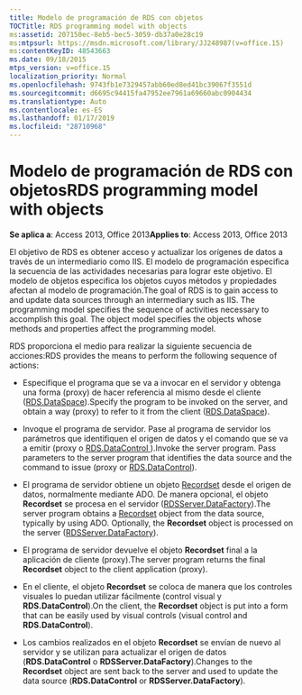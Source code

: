 ```yaml
---
title: Modelo de programación de RDS con objetos
TOCTitle: RDS programming model with objects
ms:assetid: 207150ec-8eb5-bec5-3059-db37a0e28c19
ms:mtpsurl: https://msdn.microsoft.com/library/JJ248987(v=office.15)
ms:contentKeyID: 48543663
ms.date: 09/18/2015
mtps_version: v=office.15
localization_priority: Normal
ms.openlocfilehash: 9743fb1e7329457abb60ed8ed41bc39067f3551d
ms.sourcegitcommit: d6695c94415fa47952ee7961a69660abc0904434
ms.translationtype: Auto
ms.contentlocale: es-ES
ms.lasthandoff: 01/17/2019
ms.locfileid: "28710968"
---
```

# <a name="rds-programming-model-with-objects"></a><span data-ttu-id="e5f6c-102">Modelo de programación de RDS con objetos</span><span class="sxs-lookup"><span data-stu-id="e5f6c-102">RDS programming model with objects</span></span>

<span data-ttu-id="e5f6c-103">**Se aplica a**: Access 2013, Office 2013</span><span class="sxs-lookup"><span data-stu-id="e5f6c-103">**Applies to**: Access 2013, Office 2013</span></span>

<span data-ttu-id="e5f6c-p101">El objetivo de RDS es obtener acceso y actualizar los orígenes de datos a través de un intermediario como IIS. El modelo de programación especifica la secuencia de las actividades necesarias para lograr este objetivo. El modelo de objetos especifica los objetos cuyos métodos y propiedades afectan al modelo de programación.</span><span class="sxs-lookup"><span data-stu-id="e5f6c-p101">The goal of RDS is to gain access to and update data sources through an intermediary such as IIS. The programming model specifies the sequence of activities necessary to accomplish this goal. The object model specifies the objects whose methods and properties affect the programming model.</span></span>

<span data-ttu-id="e5f6c-107">RDS proporciona el medio para realizar la siguiente secuencia de acciones:</span><span class="sxs-lookup"><span data-stu-id="e5f6c-107">RDS provides the means to perform the following sequence of actions:</span></span>

- <span data-ttu-id="e5f6c-108">Especifique el programa que se va a invocar en el servidor y obtenga una forma (proxy) de hacer referencia al mismo desde el cliente ([RDS.DataSpace](dataspace-object-rds.md)).</span><span class="sxs-lookup"><span data-stu-id="e5f6c-108">Specify the program to be invoked on the server, and obtain a way (proxy) to refer to it from the client ([RDS.DataSpace](dataspace-object-rds.md)).</span></span>

- <span data-ttu-id="e5f6c-p102">Invoque el programa de servidor. Pase al programa de servidor los parámetros que identifiquen el origen de datos y el comando que se va a emitir (proxy o [ RDS.DataControl ](datacontrol-object-rds.md)).</span><span class="sxs-lookup"><span data-stu-id="e5f6c-p102">Invoke the server program. Pass parameters to the server program that identifies the data source and the command to issue (proxy or [RDS.DataControl](datacontrol-object-rds.md)).</span></span>

- <span data-ttu-id="e5f6c-p103">El programa de servidor obtiene un objeto [Recordset](recordset-object-ado.md) desde el origen de datos, normalmente mediante ADO. De manera opcional, el objeto **Recordset** se procesa en el servidor ([RDSServer.DataFactory](datafactory-object-rdsserver.md)).</span><span class="sxs-lookup"><span data-stu-id="e5f6c-p103">The server program obtains a [Recordset](recordset-object-ado.md) object from the data source, typically by using ADO. Optionally, the **Recordset** object is processed on the server ([RDSServer.DataFactory](datafactory-object-rdsserver.md)).</span></span>

- <span data-ttu-id="e5f6c-113">El programa de servidor devuelve el objeto **Recordset** final a la aplicación de cliente (proxy).</span><span class="sxs-lookup"><span data-stu-id="e5f6c-113">The server program returns the final **Recordset** object to the client application (proxy).</span></span>

- <span data-ttu-id="e5f6c-114">En el cliente, el objeto **Recordset** se coloca de manera que los controles visuales lo puedan utilizar fácilmente (control visual y **RDS.DataControl**).</span><span class="sxs-lookup"><span data-stu-id="e5f6c-114">On the client, the **Recordset** object is put into a form that can be easily used by visual controls (visual control and **RDS.DataControl**).</span></span>

- <span data-ttu-id="e5f6c-115">Los cambios realizados en el objeto **Recordset** se envían de nuevo al servidor y se utilizan para actualizar el origen de datos (**RDS.DataControl** o **RDSServer.DataFactory**).</span><span class="sxs-lookup"><span data-stu-id="e5f6c-115">Changes to the **Recordset** object are sent back to the server and used to update the data source (**RDS.DataControl** or **RDSServer.DataFactory**).</span></span>

